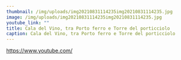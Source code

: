 ```yaml
---
thumbnail: /img/uploads/img20210831114235img20210831114235.jpg
image: /img/uploads/img20210831114235img20210831114235.jpg
youtube_link: ""
title: Cala del Vino, tra Porto ferro e Torre del porticciolo
caption: Cala del Vino, tra Porto ferro e Torre del porticciolo
---
```

https://www.youtube.com/
